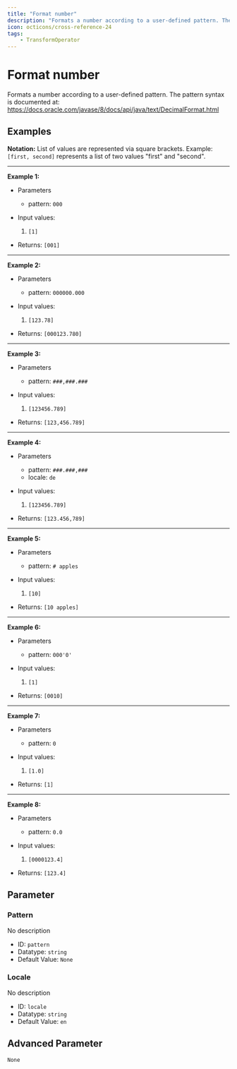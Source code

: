 ```yaml
---
title: "Format number"
description: "Formats a number according to a user-defined pattern. The pattern syntax is documented at: https://docs.oracle.com/javase/8/docs/api/java/text/DecimalFormat.html"
icon: octicons/cross-reference-24
tags: 
    - TransformOperator
---
```

# Format number
<!-- This file was generated - DO NOT CHANGE IT MANUALLY -->




  Formats a number according to a user-defined pattern.
  The pattern syntax is documented at:
  https://docs.oracle.com/javase/8/docs/api/java/text/DecimalFormat.html


## Examples

**Notation:** List of values are represented via square brackets. Example: `[first, second]` represents a list of two values "first" and "second".

---
**Example 1:**

* Parameters
    * pattern: `000`

* Input values:
    1. `[1]`

* Returns: `[001]`


---
**Example 2:**

* Parameters
    * pattern: `000000.000`

* Input values:
    1. `[123.78]`

* Returns: `[000123.780]`


---
**Example 3:**

* Parameters
    * pattern: `###,###.###`

* Input values:
    1. `[123456.789]`

* Returns: `[123,456.789]`


---
**Example 4:**

* Parameters
    * pattern: `###.###,###`
    * locale: `de`

* Input values:
    1. `[123456.789]`

* Returns: `[123.456,789]`


---
**Example 5:**

* Parameters
    * pattern: `# apples`

* Input values:
    1. `[10]`

* Returns: `[10 apples]`


---
**Example 6:**

* Parameters
    * pattern: `000'0'`

* Input values:
    1. `[1]`

* Returns: `[0010]`


---
**Example 7:**

* Parameters
    * pattern: `0`

* Input values:
    1. `[1.0]`

* Returns: `[1]`


---
**Example 8:**

* Parameters
    * pattern: `0.0`

* Input values:
    1. `[0000123.4]`

* Returns: `[123.4]`




## Parameter

### Pattern

No description

- ID: `pattern`
- Datatype: `string`
- Default Value: `None`



### Locale

No description

- ID: `locale`
- Datatype: `string`
- Default Value: `en`





## Advanced Parameter

`None`